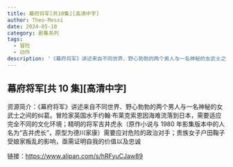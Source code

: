 ```yaml
---
title: 幕府将军[共10集][高清中字]
author: Theo-Messi
date: 2024-05-10
category: 剧集系列
tags:
  - 冒险
  - 动作
description: '《幕府将军》讲述来自不同世界、野心勃勃的两个男人与一名神秘的女武士之间的纠葛。冒险家英国水手约翰·布莱克索恩因海难流落到日本，需要适应完全不同的文化环境；精明的将军吉井虎永（原作小说与 1980 年影集版本中的人名为“吉井虎长”，原型为德川家康）需要应对危险的政治对手；贵族女子户田鞠子受娘家叛乱的影响，亟需证明自我的价值以及忠诚'
---
```


## 幕府将军[共 10 集][高清中字]

资源简介：《幕府将军》讲述来自不同世界、野心勃勃的两个男人与一名神秘的女武士之间的纠葛。冒险家英国水手约翰·布莱克索恩因海难流落到日本，需要适应完全不同的文化环境；精明的将军吉井虎永（原作小说与 1980 年影集版本中的人名为“吉井虎长”，原型为德川家康）需要应对危险的政治对手；贵族女子户田鞠子受娘家叛乱的影响，亟需证明自我的价值以及忠诚

链接：https://www.alipan.com/s/hRFyuCJaw89
